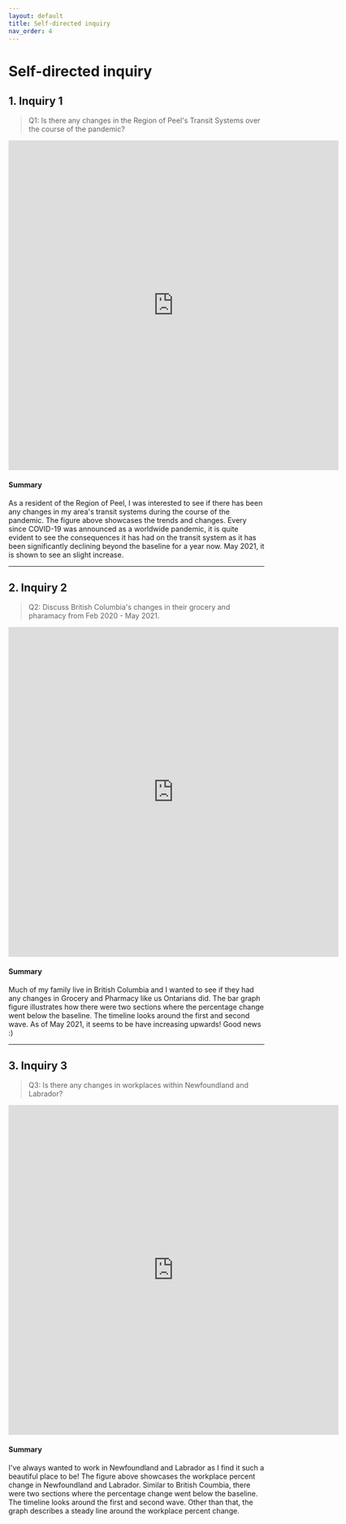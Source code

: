 ```yaml
---
layout: default
title: Self-directed inquiry
nav_order: 4
---
```


# Self-directed inquiry

## 1. Inquiry 1

> Q1: Is there any changes in the Region of Peel's Transit Systems over the course of the pandemic? 

<iframe seamless frameborder="0" src="https://public.tableau.com/views/hshoker-transit/Dashboard3?:embed=yes&:display_count=yes&:showVizHome=no" width = '650' height = '650' scrolling='no'></iframe> 


#### Summary
As a resident of the Region of Peel, I was interested to see if there has been any changes in my area's transit systems during the course of the pandemic. The figure above showcases the trends and changes. Every since COVID-19 was announced as a worldwide pandemic, it is quite evident to see the consequences it has had on the transit system as it has been significantly declining beyond the baseline for a year now. May 2021, it is shown to see an slight increase. 

---

## 2. Inquiry 2

> Q2: Discuss British Columbia's changes in their grocery and pharamacy from Feb 2020 - May 2021. 


<iframe seamless frameborder="0" src="https://public.tableau.com/views/hshoker-grocery/Dashboard4?:embed=yes&:display_count=yes&:showVizHome=no" width = '650' height = '650' scrolling='no'></iframe> 



#### Summary
Much of my family live in British Columbia and I wanted to see if they had any changes in Grocery and Pharmacy like us Ontarians did. The bar graph figure illustrates how there were two sections where the percentage change went below the baseline. The timeline looks around the first and second wave. As of May 2021, it seems to be have increasing upwards! Good news :) 


---


## 3. Inquiry 3

> Q3: Is there any changes in workplaces within Newfoundland and Labrador?

<iframe seamless frameborder="0" src="https://public.tableau.com/views/hshoker-workplace/Dashboard5?:embed=yes&:display_count=yes&:showVizHome=no" width = '650' height = '650' scrolling='no'></iframe>  


#### Summary
I've always wanted to work in Newfoundland and Labrador as I find it such a beautiful place to be! The figure above showcases the workplace percent change in Newfoundland and Labrador. Similar to British Coumbia, there were two sections where the percentage change went below the baseline. The timeline looks around the first and second wave. Other than that, the graph describes a steady line around the workplace percent change. 

